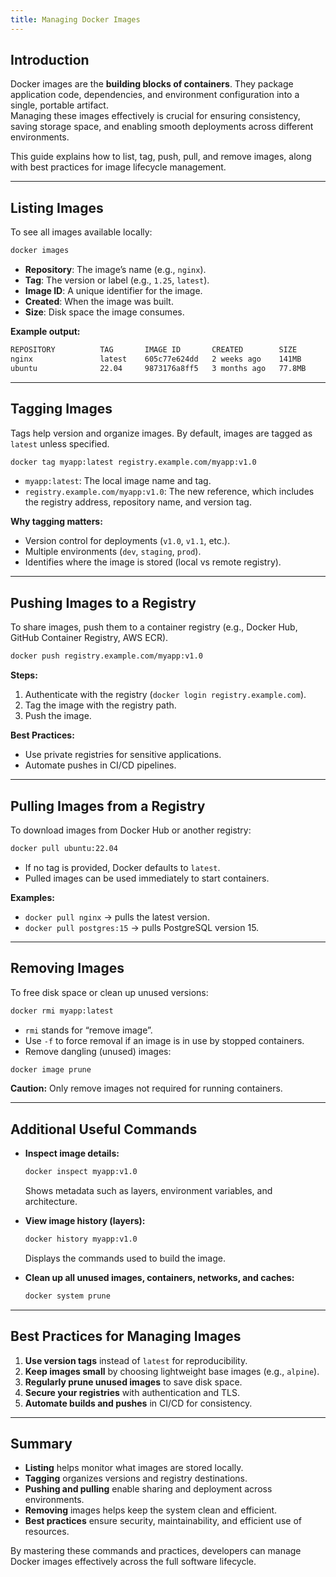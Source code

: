 ```yaml
---
title: Managing Docker Images
---
```


## Introduction

Docker images are the **building blocks of containers**. They package application code, dependencies, and environment configuration into a single, portable artifact.  
Managing these images effectively is crucial for ensuring consistency, saving storage space, and enabling smooth deployments across different environments.

This guide explains how to list, tag, push, pull, and remove images, along with best practices for image lifecycle management.

---

## Listing Images

To see all images available locally:

```bash
docker images
```

* **Repository**: The image’s name (e.g., `nginx`).
* **Tag**: The version or label (e.g., `1.25`, `latest`).
* **Image ID**: A unique identifier for the image.
* **Created**: When the image was built.
* **Size**: Disk space the image consumes.

**Example output:**

```bash
REPOSITORY          TAG       IMAGE ID       CREATED        SIZE
nginx               latest    605c77e624dd   2 weeks ago    141MB
ubuntu              22.04     9873176a8ff5   3 months ago   77.8MB
```

---

## Tagging Images

Tags help version and organize images. By default, images are tagged as `latest` unless specified.

```bash
docker tag myapp:latest registry.example.com/myapp:v1.0
```

* `myapp:latest`: The local image name and tag.
* `registry.example.com/myapp:v1.0`: The new reference, which includes the registry address, repository name, and version tag.

**Why tagging matters:**

* Version control for deployments (`v1.0`, `v1.1`, etc.).
* Multiple environments (`dev`, `staging`, `prod`).
* Identifies where the image is stored (local vs remote registry).

---

## Pushing Images to a Registry

To share images, push them to a container registry (e.g., Docker Hub, GitHub Container Registry, AWS ECR).

```bash
docker push registry.example.com/myapp:v1.0
```

**Steps:**

1. Authenticate with the registry (`docker login registry.example.com`).
2. Tag the image with the registry path.
3. Push the image.

**Best Practices:**

* Use private registries for sensitive applications.
* Automate pushes in CI/CD pipelines.

---

## Pulling Images from a Registry

To download images from Docker Hub or another registry:

```bash
docker pull ubuntu:22.04
```

* If no tag is provided, Docker defaults to `latest`.
* Pulled images can be used immediately to start containers.

**Examples:**

* `docker pull nginx` → pulls the latest version.
* `docker pull postgres:15` → pulls PostgreSQL version 15.

---

## Removing Images

To free disk space or clean up unused versions:

```bash
docker rmi myapp:latest
```

* `rmi` stands for “remove image”.
* Use `-f` to force removal if an image is in use by stopped containers.
* Remove dangling (unused) images:

```bash
docker image prune
```

**Caution:**
Only remove images not required for running containers.

---

## Additional Useful Commands

* **Inspect image details:**

  ```bash
  docker inspect myapp:v1.0
  ```

  Shows metadata such as layers, environment variables, and architecture.

* **View image history (layers):**

  ```bash
  docker history myapp:v1.0
  ```

  Displays the commands used to build the image.

* **Clean up all unused images, containers, networks, and caches:**

  ```bash
  docker system prune
  ```

---

## Best Practices for Managing Images

1. **Use version tags** instead of `latest` for reproducibility.
2. **Keep images small** by choosing lightweight base images (e.g., `alpine`).
3. **Regularly prune unused images** to save disk space.
4. **Secure your registries** with authentication and TLS.
5. **Automate builds and pushes** in CI/CD for consistency.

---

## Summary

* **Listing** helps monitor what images are stored locally.
* **Tagging** organizes versions and registry destinations.
* **Pushing and pulling** enable sharing and deployment across environments.
* **Removing** images helps keep the system clean and efficient.
* **Best practices** ensure security, maintainability, and efficient use of resources.

By mastering these commands and practices, developers can manage Docker images effectively across the full software lifecycle.
